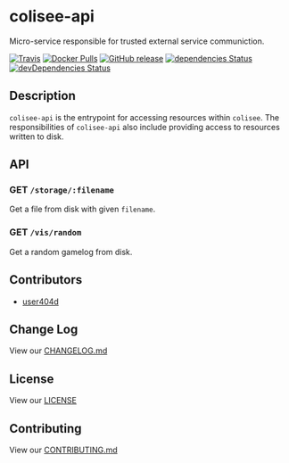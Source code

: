 # colisee-api

Micro-service responsible for trusted external service communiction.

[![Travis](https://img.shields.io/travis/siggame/colisee-api.svg?style=flat-square)](https://travis-ci.org/siggame/colisee-api)
[![Docker Pulls](https://img.shields.io/docker/pulls/siggame/colisee-api.svg?style=flat-square)](https://hub.docker.com/r/siggame/colisee-api/)
[![GitHub release](https://img.shields.io/github/release/siggame/colisee-api.svg?style=flat-square)](https://github.com/siggame/colisee-api/releases)
[![dependencies Status](https://david-dm.org/siggame/colisee-api/status.svg)](https://david-dm.org/siggame/colisee-api)
[![devDependencies Status](https://david-dm.org/siggame/colisee-api/dev-status.svg)](https://david-dm.org/siggame/colisee-api?type=dev)

## Description

`colisee-api` is the entrypoint for accessing resources within `colisee`. The responsibilities of `colisee-api` also
include providing access to resources written to disk.

## API

### GET `/storage/:filename`

Get a file from disk with given `filename`.

### GET `/vis/random`

Get a random gamelog from disk.

## Contributors

- [user404d](https://github.com/user404d)

## Change Log

View our [CHANGELOG.md](https://github.com/siggame/colisee-api/blob/master/CHANGELOG.md)

## License

View our [LICENSE](https://github.com/siggame/colisee/blob/master/LICENSE)

## Contributing

View our [CONTRIBUTING.md](https://github.com/siggame/colisee/blob/master/CONTRIBUTING.md)
